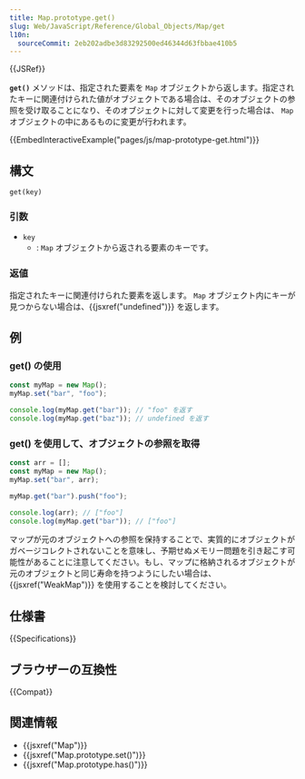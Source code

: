 ```yaml
---
title: Map.prototype.get()
slug: Web/JavaScript/Reference/Global_Objects/Map/get
l10n:
  sourceCommit: 2eb202adbe3d83292500ed46344d63fbbae410b5
---
```


{{JSRef}}

**`get()`** メソッドは、指定された要素を `Map` オブジェクトから返します。指定されたキーに関連付けられた値がオブジェクトである場合は、そのオブジェクトの参照を受け取ることになり、そのオブジェクトに対して変更を行った場合は、 `Map` オブジェクトの中にあるものに変更が行われます。

{{EmbedInteractiveExample("pages/js/map-prototype-get.html")}}

## 構文

```js-nolint
get(key)
```

### 引数

- `key`
  - : `Map` オブジェクトから返される要素のキーです。

### 返値

指定されたキーに関連付けられた要素を返します。 `Map` オブジェクト内にキーが見つからない場合は、{{jsxref("undefined")}} を返します。

## 例

### get() の使用

```js
const myMap = new Map();
myMap.set("bar", "foo");

console.log(myMap.get("bar")); // "foo" を返す
console.log(myMap.get("baz")); // undefined を返す
```

### get() を使用して、オブジェクトの参照を取得

```js
const arr = [];
const myMap = new Map();
myMap.set("bar", arr);

myMap.get("bar").push("foo");

console.log(arr); // ["foo"]
console.log(myMap.get("bar")); // ["foo"]
```

マップが元のオブジェクトへの参照を保持することで、実質的にオブジェクトがガベージコレクトされないことを意味し、予期せぬメモリー問題を引き起こす可能性があることに注意してください。もし、マップに格納されるオブジェクトが元のオブジェクトと同じ寿命を持つようにしたい場合は、 {{jsxref("WeakMap")}} を使用することを検討してください。

## 仕様書

{{Specifications}}

## ブラウザーの互換性

{{Compat}}

## 関連情報

- {{jsxref("Map")}}
- {{jsxref("Map.prototype.set()")}}
- {{jsxref("Map.prototype.has()")}}
